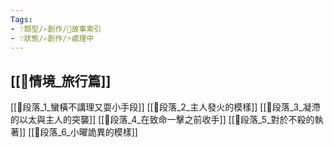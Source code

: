 ```yaml
---
Tags:
- ❔類型/✍️創作/📌故事索引
- ❔狀態/✍️創作/⚡處理中
---
```

[[📖情境_旅行篇]]
---

[[🔖段落_1_蠻橫不講理又耍小手段]]
[[🔖段落_2_主人發火的模樣]]
[[🔖段落_3_凝滯的以太與主人的突襲]]
[[🔖段落_4_在致命一擊之前收手]]
[[🔖段落_5_對於不殺的執著]]
[[🔖段落_6_小曜詭異的模樣]]

